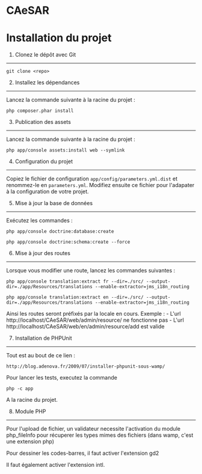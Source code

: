 CAeSAR
======

Installation du projet
========================

1) Clonez le dépôt avec Git
---------------------------

	git clone <repo>

2) Installez les dépendances
----------------------------
Lancez la commande suivante à la racine du projet :

	php composer.phar install

3) Publication des assets
----------------------------
Lancez la commande suivante à la racine du projet :

	php app/console assets:install web --symlink


4) Configuration du projet
--------------------------
Copiez le fichier de configuration `app/config/parameters.yml.dist` et renommez-le en `parameters.yml`.
Modifiez ensuite ce fichier pour l'adapater à la configuration de votre projet.

5) Mise à jour la base de données
---------------------------------
Exécutez les commandes :

	php app/console doctrine:database:create

	php app/console doctrine:schema:create --force

6) Mise à jour des routes
-------------------------
Lorsque vous modifier une route, lancez les commandes suivantes :

    php app/console translation:extract fr --dir=./src/ --output-dir=./app/Resources/translations --enable-extractor=jms_i18n_routing

    php app/console translation:extract en --dir=./src/ --output-dir=./app/Resources/translations --enable-extractor=jms_i18n_routing

Ainsi les routes seront préfixés par la locale en cours.
Exemple :
    - L'url http://localhost/CAeSAR/web/admin/resource/ ne fonctionne pas
    - L'url http://localhost/CAeSAR/web/en/admin/resource/add est valide

7) Installation de PHPUnit
-------------------------

Tout est au bout de ce lien :

	http://blog.adenova.fr/2009/07/installer-phpunit-sous-wamp/

Pour lancer les tests, executez la commande

	php -c app

A la racine du projet.

8) Module PHP
-------------------------

Pour l'upload de fichier, un validateur necessite l'activation du module
	php_fileInfo
pour récuperer les types mimes des fichiers
(dans wamp, c'est une extension php)

Pour dessiner les codes-barres, il faut activer l'extension gd2

Il faut également activer l'extension intl.
